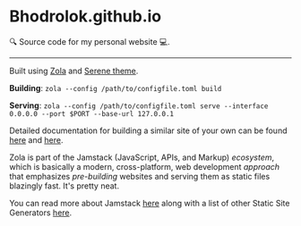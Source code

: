 # Bhodrolok.github.io

🔍 Source code for my personal website 💻.

---

Built using [Zola](https://www.getzola.org/) and [Serene theme](https://github.com/isunjn/serene).

**Building**: `zola --config /path/to/configfile.toml build`

**Serving**: `zola --config /path/to/configfile.toml serve --interface 0.0.0.0 --port $PORT --base-url 127.0.0.1`

Detailed documentation for building a similar site of your own can be found [here](https://www.getzola.org/documentation/getting-started/overview/) and [here](https://github.com/isunjn/serene/wiki/English-Docs).

Zola is part of the Jamstack (JavaScript, APIs, and Markup) _ecosystem_, which is basically a modern, cross-platform, web development *approach* that emphasizes _pre-building_ websites and serving them as static files blazingly fast. It's pretty neat.

You can read more about Jamstack [here](https://jamstack.org/) along with a list of other Static Site Generators [here](https://jamstack.org/generators/).